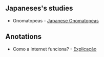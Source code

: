 <h2>Japaneses's studies</h2>
<ul>
<li>Onomatopeas - <a href="https://novon-boy.github.io/begin/japan" target="_blank" rel="external">Japanese Onomatopeas</a></li>
</ul>
<h2>Anotations</h2>
<ul>
  <li>Como a internet funciona? - <a href="https://novon-boy.github.io/begin/pratica003-listas01.html" target="_blank" rel="external">Explicação</a></li>
</ul>
